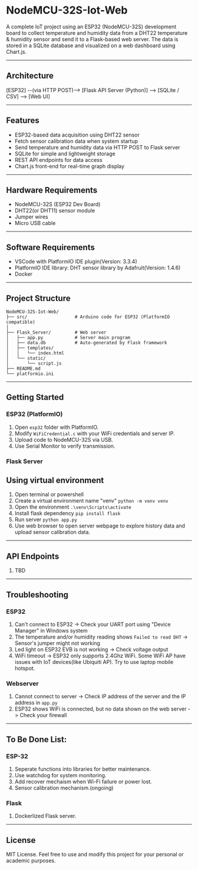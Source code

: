 # NodeMCU-32S-Iot-Web

A complete IoT project using an ESP32 (NodeMCU-32S) development board to collect temperature and humidity data from a DHT22 temperature & humidity sensor and send it to a Flask-based web server. The data is stored in a SQLite database and visualized on a web dashboard using Chart.js.

---

## Architecture

[ESP32] --(via HTTP POST)--> [Flask API Server (Python)] --> [SQLite / CSV] --> [Web UI]

---
## Features

- ESP32-based data acquisition using DHT22 sensor
- Fetch sensor calibration data when system startup
- Send temperature and humidity data via HTTP POST to Flask server
- SQLite for simple and lightweight storage
- REST API endpoints for data access
- Chart.js front-end for real-time graph display

---

## Hardware Requirements

- NodeMCU-32S (ESP32 Dev Board)
- DHT22(or DHT11) sensor module
- Jumper wires
- Micro USB cable

---

## Software Requirements

- VSCode with PlatformIO IDE plugin(Version: 3.3.4)
- PlatformIO IDE library: DHT sensor library by Adafruit(Version: 1.4.6)
- Docker
---

## Project Structure

```
NodeMCU-32S-Iot-Web/
├── src/                  # Arduino code for ESP32 (PlatformIO compatible)
│   
├── Flask_Server/         # Web server
│   ├── app.py            # Server main program
│   ├── data.db           # Auto-generated by Flask framework
│   ├── templates/
│   │   └── index.html
│   └── static/
│       └── script.js
├── README.md
└── platformio.ini
```
---

## Getting Started

### ESP32 (PlatformIO)
1. Open `esp32` folder with PlatformIO.
2. Modify `WiFiCredential.c` with your WiFi credentials and server IP.
3. Upload code to NodeMCU-32S via USB.
4. Use Serial Monitor to verify transmission.

### Flask Server
## Using virtual environment
1. Open terminal or powershell
2. Create a virtual environment name "venv" `python -m venv venv`
3. Open the environment `.\venv\Scripts\activate`
4. Install flask dependency `pip install flask`
5. Run server `python app.py`
6. Use web browser to open server webpage to explore history data and upload sensor calibration data.

---

## API Endpoints
1. TBD

---

## Troubleshooting
### ESP32
1. Can't connect to ESP32 -> Check your UART port using "Device Manager" in Windows system
2. The temperature and/or humidity reading shows `Failed to read DHT` -> Sensor's jumper might not working
3. Led light on ESP32 EVB is not working -> Check voltage output
4. WiFi timeout -> ESP32 only supports 2.4Ghz WiFi. Some WiFi AP have issues with IoT devices(like Ubiquiti AP). Try to use laptop mobile hotspot.


### Webserver
1. Cannot connect to server -> Check IP address of the server and the IP address in `app.py`
2. ESP32 shows WiFi is connected, but no data shown on the web server -> Check your firewall

---

## To Be Done List:
### ESP-32
1. Seperate functions into libraries for better maintenance.
3. Use watchdog for system monitoring.
4. Add recover mechaism when Wi-Fi failure or power lost.
5. Sensor calibration mechanism.(ongoing)

### Flask
1. Dockerlized Flask server.

---

## License

MIT License. Feel free to use and modify this project for your personal or academic purposes.

